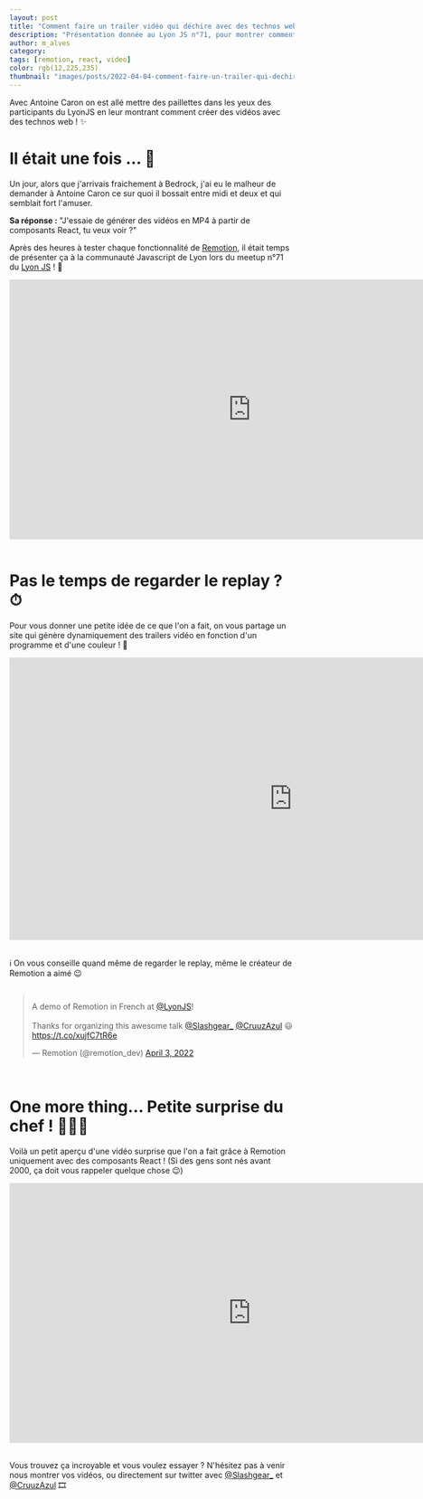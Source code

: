 ```yaml
---
layout: post
title: "Comment faire un trailer vidéo qui déchire avec des technos web ?"
description: "Présentation donnée au Lyon JS n°71, pour montrer comment générer des vidéos avec Remotion"
author: m_alves
category:
tags: [remotion, react, video]
color: rgb(12,225,235)
thumbnail: "images/posts/2022-04-04-comment-faire-un-trailer-qui-dechire-avec-des-technos-web/main-image.png"
---
```


Avec Antoine Caron on est allé mettre des paillettes dans les yeux des participants du LyonJS en leur montrant comment créer des vidéos avec des technos web ! ✨

# Il était une fois ... 📖

Un jour, alors que j'arrivais fraichement à Bedrock, j'ai eu le malheur de demander à Antoine Caron ce sur quoi il bossait entre midi et deux et qui semblait fort l'amuser.

**Sa réponse :** "J'essaie de générer des vidéos en MP4 à partir de composants React, tu veux voir ?"

Après des heures à tester chaque fonctionnalité de [Remotion](https://www.remotion.dev/), il était temps de présenter ça à la communauté Javascript de Lyon lors du meetup n°71 du [Lyon JS](https://www.meetup.com/fr-FR/LyonJS/) ! 🦁

<div style="text-align: center">
  <iframe src="https://www.youtube.com/embed/8nnDOT8b5Oc" title="YouTube video LyonJS" frameborder="0" allow="accelerometer; autoplay; clipboard-write; encrypted-media; gyroscope; picture-in-picture" allowfullscreen height="460" width="854"></iframe><br>
</div><br>

# Pas le temps de regarder le replay ? ⏱

Pour vous donner une petite idée de ce que l'on a fait, on vous partage un site qui génère dynamiquement des trailers vidéo en fonction d'un programme et d'une couleur ! 🤯

<div style="text-align: center">
  <iframe src="https://remotion-player-icd9panuk-slashgear.vercel.app/" title="Trailer Generator website" frameborder="0" allowfullscreen height="500" width="1000"></iframe>
</div><br>

ℹ️ On vous conseille quand même de regarder le replay, même le créateur de Remotion a aimé 😉

<div style="display: flex; justify-content: center;">
  <blockquote class="twitter-tweet"><p lang="en" dir="ltr">A demo of Remotion in French at <a href="https://twitter.com/LyonJS?ref_src=twsrc%5Etfw">@LyonJS</a>!<br><br>Thanks for organizing this awesome talk <a href="https://twitter.com/Slashgear_?ref_src=twsrc%5Etfw">@Slashgear_</a> <a href="https://twitter.com/CruuzAzul?ref_src=twsrc%5Etfw">@CruuzAzul</a> 😃<a href="https://t.co/xujfC7tR6e">https://t.co/xujfC7tR6e</a></p>&mdash; Remotion (@remotion_dev) <a href="https://twitter.com/remotion_dev/status/1510684271010271249?ref_src=twsrc%5Etfw">April 3, 2022</a></blockquote> <script async src="https://platform.twitter.com/widgets.js" charset="utf-8"></script>
</div><br>

# One more thing… Petite surprise du chef ! 👨🏻‍🍳

Voilà un petit aperçu d'une vidéo surprise que l'on a fait grâce à Remotion uniquement avec des composants React ! (Si des gens sont nés avant 2000, ça doit vous rappeler quelque chose 😉)

<div style="text-align: center">
  <iframe src="https://www.youtube.com/embed/KbKXcQglRrU" title="YouTube video Trilogie du Samedi" frameborder="0" allow="accelerometer; autoplay; clipboard-write; encrypted-media; gyroscope; picture-in-picture" allowfullscreen height="460" width="854"></iframe>
</div><br>

Vous trouvez ça incroyable et vous voulez essayer ? N'hésitez pas à venir nous montrer vos vidéos, ou directement sur twitter avec [@Slashgear_](https://twitter.com/Slashgear_) et [@CruuzAzul](https://twitter.com/CruuzAzul) 🎞